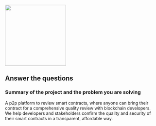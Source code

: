 <p>
  <img src="https://github.com/ThirdEyeTeam/site/blob/master/logo400x400.png?raw=true" height="200" />
</p>

## Answer the questions

### Summary of the project and the problem you are solving

A p2p platform to review smart contracts, where anyone can bring their contract for a comprehensive quality review with blockchain developers. We help developers and stakeholders confirm the quality and security of their smart contracts in a transparent, affordable way. 

